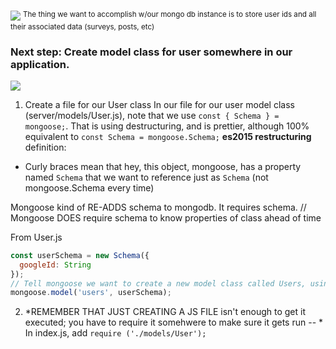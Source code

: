 ![](https://www.dropbox.com/s/1avcycdxe7r6xb1/Screenshot%202017-12-01%2011.53.44.png?raw=1)
<sup>The thing we want to accomplish w/our mongo db instance is to store user ids and all their associated data (surveys, posts, etc)</sup>

### Next step: Create model class for user somewhere in our application.
![](https://www.dropbox.com/s/6osxsdsu77y3whw/Screenshot%202017-12-01%2011.57.00.png?raw=1)

1. Create a file for our User class
In our file for our user model class (server/models/User.js), note that we use `const { Schema } = mongoose;`. That is using destructuring, and is prettier, although 100% equivalent to `const Schema = mongoose.Schema;`
**es2015 restructuring** definition: 
- Curly braces mean that hey, this object, mongoose, has a property named `Schema` that we want to reference just as `Schema` (not mongoose.Schema every time) 

Mongoose kind of RE-ADDS schema to mongodb. It requires schema.
// Mongoose DOES require schema to know properties of class ahead of time

From User.js
```js
const userSchema = new Schema({
  googleId: String
});
// Tell mongoose we want to create a new model class called Users, using userSchema
mongoose.model('users', userSchema);
```
2. *REMEMBER THAT JUST CREATING A JS FILE isn't enough to get it executed; you have to require it somehwere to make sure it gets run -- *
In index.js, add `require ('./models/User');`

